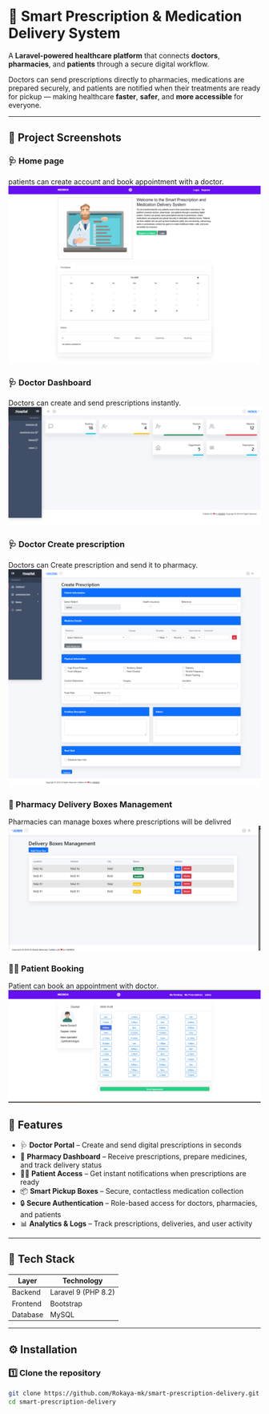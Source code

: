 # 💊 Smart Prescription & Medication Delivery System

A **Laravel-powered healthcare platform** that connects **doctors**, **pharmacies**, and **patients** through a secure digital workflow.

Doctors can send prescriptions directly to pharmacies, medications are prepared securely, and patients are notified when their treatments are ready for pickup — making healthcare **faster**, **safer**, and **more accessible** for everyone.

---

## 📸 Project Screenshots

### 🩺 Home page
patients can create account and book appointment with a doctor.
![Doctor Dashboard](public/assets/images/home.png)
### 🩺 Doctor Dashboard

Doctors can create and send prescriptions instantly.
![Doctor Dashboard](public/assets/images/dashboard.png)

### 🩺 Doctor Create prescription
Doctors can Create prescription and send it to pharmacy.
![Doctor Dashboard](public/assets/images/create_pr.png)


### 🏥 Pharmacy Delivery Boxes Management
Pharmacies can manage boxes where prescriptions will be delivred
![Pharmacy Dashboard](public/assets/images/box.png)


### 👩‍⚕️ Patient Booking
Patient can book an appointment with doctor.
![Patient Notification](public/assets/images/book.png)


## 🚀 Features

- 🩺 **Doctor Portal** – Create and send digital prescriptions in seconds  
- 🏥 **Pharmacy Dashboard** – Receive prescriptions, prepare medicines, and track delivery status  
- 👩‍⚕️ **Patient Access** – Get instant notifications when prescriptions are ready  
- 📦 **Smart Pickup Boxes** – Secure, contactless medication collection  
- 🔒 **Secure Authentication** – Role-based access for doctors, pharmacies, and patients  
- 📊 **Analytics & Logs** – Track prescriptions, deliveries, and user activity  

---

## 🧩 Tech Stack

| Layer | Technology |
|-------|-------------|
| Backend | Laravel 9 (PHP 8.2) |
| Frontend | Bootstrap |
| Database | MySQL |


---

## ⚙️ Installation

### 1️⃣ Clone the repository
```bash
git clone https://github.com/Rokaya-mk/smart-prescription-delivery.git
cd smart-prescription-delivery
